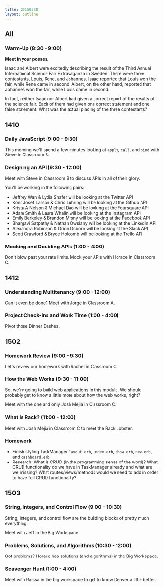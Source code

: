 ```yaml
---
title: 20150330
layout: outline
---
```


## All

### Warm-Up (8:30 - 9:00)

**Meet in your posses.**

Isaac and Albert were excitedly describing the result of the Third Annual International Science Fair Extravaganza in Sweden. There were three contestants, Louis, Rene, and Johannes. Isaac reported that Louis won the fair, while Rene came in second. Albert, on the other hand, reported that Johannes won the fair, while Louis came in second.

In fact, neither Isaac nor Albert had given a correct report of the results of the science fair. Each of them had given one correct statement and one false statement. What was the actual placing of the three contestants?

## 1410

### Daily JavaScript (9:00 - 9:30)

This morning we'll spend a few minutes looking at `apply`, `call`, and `bind` with Steve in Classroom B.

### Designing an API (9:30 - 12:00)

Meet with Steve in Classroom B to discuss APIs in all of their glory.

You'll be working in the following pairs:

* Jeffrey Wan & Lydia Shafer will be looking at the Twitter API
* Konr Josef Larson & Chris Luhring will be looking at the Github API
* Krista A Nelson & Michael Dao will be looking at the Foursquare API
* Adam Smith & Laura Whalin will be looking at the Instagram API
* Emily Berkeley & Brandon Mrsny will be looking at the Facebook API
* Bhargavi Satpathy & Nathan Owsiany will be looking at the LinkedIn API
* Alexandra Robinson & Orion Osborn will be looking at the Slack API
* Scott Crawford & Bryce Holcomb will be looking at the Trello API

### Mocking and Doubling APIs (1:00 - 4:00)

Don't blow past your rate limits. Mock your APIs with Horace in Classroom C.

## 1412

### Understanding Multitenancy (9:00 - 12:00)

Can it even be done? Meet with Jorge in Classroom A.

### Project Check-ins and Work Time (1:00 - 4:00)

Pivot those Dinner Dashes.

## 1502

### Homework Review (9:00 - 9:30)

Let's review our homework with Rachel in Classroom C.

### How the Web Works (9:30 - 11:00)

So, we're going to build web applications in this module. We should probably get to know a little more about how the web works, right?

Meet with the one and only Josh Mejia in Classroom C.

### What is Rack? (11:00 - 12:00)

Meet with Josh Mejia in Classroom C to meet the Rack Lobster.

### Homework

* Finish styling TaskManager `layout.erb`, `index.erb`, `show.erb`, `new.erb`, and `dashboard.erb`
* Research: What is CRUD (in the programming sense of the word)? What CRUD functionality do we have in TaskManager already and what are we missing? What routes/views/methods would we need to add in order to have full CRUD functionality?

## 1503

### String, Integers, and Control Flow (9:00 - 10:30)

String, integers, and control flow are the building blocks of pretty much everything.

Meet with Jeff in the Big Workspace.

### Problems, Solutions, and Algorithms (10:30 - 12:00)

Got problems? Horace has solutions (and algorithms) in the Big Workspace.

### Scavenger Hunt (1:00 - 4:00)

Meet with Raissa in the big workspace to get to know Denver a little better.
